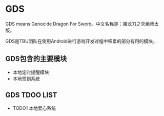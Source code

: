 GDS
===
GDS means Genocide Dragon For Sword。中文名称是：屠龙刀之灭绝师太版。

GDS是TBU团队在使用Android进行游戏开发过程中积累的部分有用的模块。

GDS包含的主要模块
--------------------------------
* 本地定时提醒模块
* 本地签到系统

GDS TDOO LIST
--------------------------------
* TODO1 本地爱心系统

